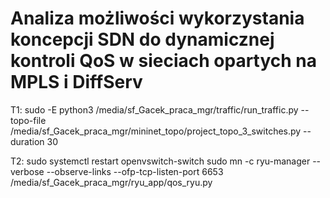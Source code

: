 # Analiza możliwości wykorzystania koncepcji SDN do dynamicznej kontroli QoS w sieciach opartych na MPLS i DiffServ

T1:
sudo -E python3 /media/sf_Gacek_praca_mgr/traffic/run_traffic.py --topo-file /media/sf_Gacek_praca_mgr/mininet_topo/project_topo_3_switches.py --duration 30

T2:
sudo systemctl restart openvswitch-switch
sudo mn -c
ryu-manager --verbose --observe-links --ofp-tcp-listen-port 6653 /media/sf_Gacek_praca_mgr/ryu_app/qos_ryu.py